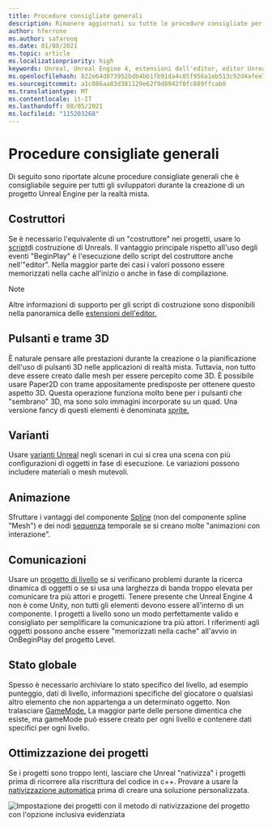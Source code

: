 ```yaml
---
title: Procedure consigliate generali
description: Rimanere aggiornati su tutte le procedure consigliate per lo sviluppo di applicazioni di realtà mista nel motore Unreal.
author: hferrone
ms.author: safarooq
ms.date: 01/08/2021
ms.topic: article
ms.localizationpriority: high
keywords: Unreal, Unreal Engine 4, estensioni dell'editor, editor Unreal, UE4, HoloLens, HoloLens 2, realtà mista, sviluppo, documentazione, guide, funzionalità, visore VR di realtà mista, visore VR di realtà mista windows, visore VR di realtà virtuale, porting, aggiornamento
ms.openlocfilehash: 822e64d873952bdb4bb1fb91da4c85f956a1eb513c92d4afee7bfebb18a824eb
ms.sourcegitcommit: a1c086aa83d381129e62f9d8942f0fc889ffcab0
ms.translationtype: MT
ms.contentlocale: it-IT
ms.lasthandoff: 08/05/2021
ms.locfileid: "115203268"
---
```

# <a name="general-best-practices"></a>Procedure consigliate generali

Di seguito sono riportate alcune procedure consigliate generali che è consigliabile seguire per tutti gli sviluppatori durante la creazione di un progetto Unreal Engine per la realtà mista.

## <a name="constructors"></a>Costruttori

Se è necessario l'equivalente di un "costruttore" nei progetti, usare lo [script](https://docs.unrealengine.com/ProgrammingAndScripting/Blueprints/UserGuide/UserConstructionScript/index.html)di costruzione di Unreals. Il vantaggio principale rispetto all'uso degli eventi "BeginPlay" è l'esecuzione dello script del costruttore anche nell'"editor". Nella maggior parte dei casi i valori possono essere memorizzati nella cache all'inizio o anche in fase di compilazione.

> [!NOTE]
> Altre informazioni di supporto per gli script di costruzione sono disponibili nella panoramica delle [estensioni dell'editor.](unreal-editor-extensions.md#construction-scripts)

## <a name="3d-buttons-and-textures"></a>Pulsanti e trame 3D

È naturale pensare alle prestazioni durante la creazione o la pianificazione dell'uso di pulsanti 3D nelle applicazioni di realtà mista. Tuttavia, non tutto deve essere creato dalle mesh per essere percepito come 3D. È possibile usare Paper2D con trame appositamente predisposte per ottenere questo aspetto 3D. Questa operazione funziona molto bene per i pulsanti che "sembrano" 3D, ma sono solo immagini incorporate su un quad. Una versione fancy di questi elementi è denominata [sprite.](https://docs.unrealengine.com/AnimatingObjects/Paper2D/Sprites/index.html)

## <a name="variants"></a>Varianti

Usare [varianti Unreal](https://docs.unrealengine.com/Basics/Levels/Variants/index.html) negli scenari in cui si crea una scena con più configurazioni di oggetti in fase di esecuzione. Le variazioni possono includere materiali o mesh mutevoli. 

## <a name="animation"></a>Animazione

Sfruttare i vantaggi del componente [Spline](https://docs.unrealengine.com/API/Runtime/Engine/Components/USplineComponent/index.html) (non del componente spline "Mesh") e dei nodi [sequenza](https://docs.unrealengine.com/ProgrammingAndScripting/Blueprints/UserGuide/Timelines/index.html) temporale se si creano molte "animazioni con interazione". 

<!-- You can find a comprehensive [video tutorial here](https://www.youtube.com/watch?v=bWXI91FdMtk&ab_channel=DoubleCrossGames). -->

## <a name="communications"></a>Comunicazioni

Usare un [progetto di livello](https://docs.unrealengine.com/ProgrammingAndScripting/Blueprints/UserGuide/Types/LevelBlueprint/index.html) se si verificano problemi durante la ricerca dinamica di oggetti o se si usa una larghezza di banda troppo elevata per comunicare tra più attori e progetti. Tenere presente che Unreal Engine 4 non è come Unity, non tutti gli elementi devono essere all'interno di un componente. I progetti a livello sono un modo perfettamente valido e consigliato per semplificare la comunicazione tra più attori. I riferimenti agli oggetti possono anche essere "memorizzati nella cache" all'avvio in OnBeginPlay del progetto Level.

## <a name="global-state"></a>Stato globale

Spesso è necessario archiviare lo stato specifico del livello, ad esempio punteggio, dati di livello, informazioni specifiche del giocatore o qualsiasi altro elemento che non appartenga a un determinato oggetto. Non tralasciare [GameMode.](https://docs.unrealengine.com/en-US/InteractiveExperiences/Framework/GameMode/index.html) La maggior parte delle persone dimentica che esiste, ma gameMode può essere creato per ogni livello e contenere dati specifici per ogni livello.

## <a name="optimizing-blueprints"></a>Ottimizzazione dei progetti

Se i progetti sono troppo lenti, lasciare che Unreal "nativizza" i progetti prima di ricorrere alla riscrittura del codice in c++. Provare a usare la [nativizzazione automatica](https://docs.unrealengine.com/ProgrammingAndScripting/Blueprints/TechnicalGuide/NativizingBlueprints/index.html) prima di creare una soluzione personalizzata.

![Impostazione dei progetti con il metodo di nativizzazione del progetto con l'opzione inclusiva evidenziata](images/unreal-general-practices-img-01.jpg)
